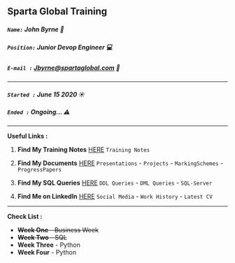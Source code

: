 ## Sparta Global Training
##### `Name:` John Byrne :office:
##### `Position:` Junior Devop Engineer :computer: 
##### `E-mail :` Jbyrne@spartaglobal.com :email:
___

##### `Started :` **June 15 2020** :sunny:
##### `Ended :`  **Ongoing...** :warning:
 
___

**Useful Links :** 

1. **Find My Training Notes** [HERE](/Notes) `Training Notes`

2. **Find My Documents** [HERE](/Documents) `Presentations` - `Projects` - `MarkingSchemes` - `ProgressPapers`

3. **Find My SQL Queries** [HERE](/SQL-Queries) `DDL Queries` - `DML Queries` - `SQL-Server`

3. **Find Me on LinkedIn** [HERE](https://www.linkedin.com/in/john-byrne-b74214174/) `Social Media` - `Work History` - `Latest CV`

___

**Check List :** 

* ~~**Week One** - Business Week~~
* ~~**Week Two** - SQL~~ 
* **Week Three** - Python
* **Week Four** - Python

